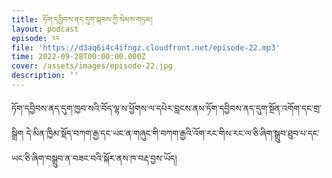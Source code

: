 ```yaml
---
title: ཏོག་དབྱིབས་ནད་དུག་སྐབས་ཀྱི་སེམས་གཏམ།
layout: podcast
episode: ༢༢
file: 'https://d3aq6i4c4ifngz.cloudfront.net/episode-22.mp3'
time: 2022-09-28T00:00:00.000Z
cover: /assets/images/episode-22.jpg
description: ''
---
```


ཏོག་དབྱིབས་ནད་དུག་ཁྱབ་སའི་བོད་ལྷ་ས་ཕྱོགས་ལ་དཔེར་བླངས་ནས་ཏོག་དབྱིབས་ནད་དུག་སྔོན་འགོག་དང་གྲ་སྒྲིག དེ་མིན་ཁྱིམ་སྡོད་བཀག་རྒྱ་དང་ཡང་ན་གཞུང་གི་བཀག་རྒྱའི་འོག་རང་གིས་རང་ལ་ཅི་ཞིག་སྒྲུབ་ཐུབ་པ་དང་ཡང་ཅི་ཞིག་བསྒྲུབ་ན་བཟང་བའི་སྐོར་ནས་ཁ་བརྡ་བྱས་ཡོད།
